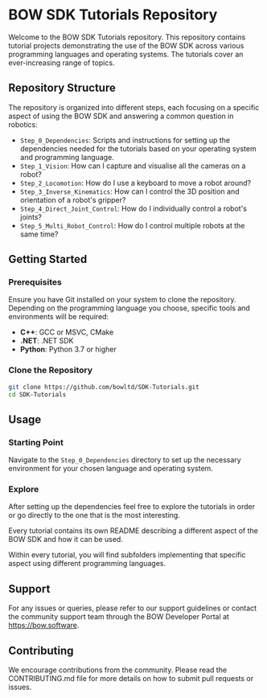 # BOW SDK Tutorials Repository

Welcome to the BOW SDK Tutorials repository. This repository contains tutorial projects demonstrating the use of the BOW SDK across various programming languages and operating systems. The tutorials cover an ever-increasing range of topics.

## Repository Structure

The repository is organized into different steps, each focusing on a specific aspect of using the BOW SDK and answering a common question in robotics:

- `Step_0_Dependencies`: Scripts and instructions for setting up the dependencies needed for the tutorials based on your operating system and programming language.
- `Step_1_Vision`: How can I capture and visualise all the cameras on a robot?
- `Step_2_Locomotion`: How do I use a keyboard to move a robot around?
- `Step_3_Inverse_Kinematics`: How can I control the 3D position and orientation of a robot's gripper?
- `Step_4_Direct_Joint_Control`: How do I individually control a robot's joints?
- `Step_5_Multi_Robot_Control`: How do I control multiple robots at the same time?
  
## Getting Started

### Prerequisites

Ensure you have Git installed on your system to clone the repository. Depending on the programming language you choose, specific tools and environments will be required:

- **C++**: GCC or MSVC, CMake
- **.NET**: .NET SDK
- **Python**: Python 3.7 or higher

### Clone the Repository

```bash
git clone https://github.com/bowltd/SDK-Tutorials.git
cd SDK-Tutorials
```

## Usage

### Starting Point

Navigate to the `Step_0_Dependencies` directory to set up the necessary environment for your chosen language and operating system.

### Explore

After setting up the dependencies feel free to explore the tutorials in order or go directly to the one that is the most interesting. 

Every tutorial contains its own README describing a different aspect of the BOW SDK and how it can be used. 

Within every tutorial, you will find subfolders implementing that specific aspect using different programming languages.

## Support

For any issues or queries, please refer to our support guidelines or contact the community support team through the BOW Developer Portal at https://bow.software.

## Contributing

We encourage contributions from the community. Please read the CONTRIBUTING.md file for more details on how to submit pull requests or issues.

